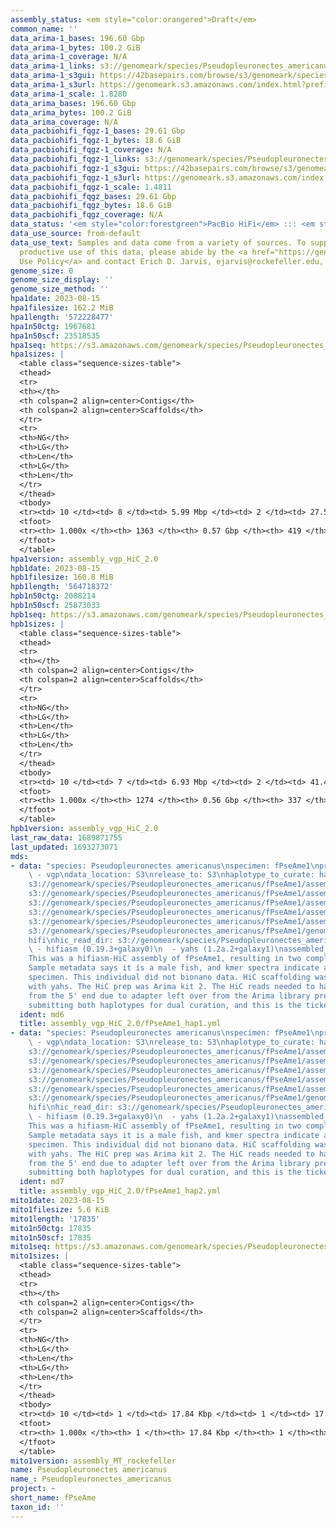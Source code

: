 ```yaml
---
assembly_status: <em style="color:orangered">Draft</em>
common_name: ''
data_arima-1_bases: 196.60 Gbp
data_arima-1_bytes: 100.2 GiB
data_arima-1_coverage: N/A
data_arima-1_links: s3://genomeark/species/Pseudopleuronectes_americanus/fPseAme1/genomic_data/arima/<br>
data_arima-1_s3gui: https://42basepairs.com/browse/s3/genomeark/species/Pseudopleuronectes_americanus/fPseAme1/genomic_data/arima/
data_arima-1_s3url: https://genomeark.s3.amazonaws.com/index.html?prefix=species/Pseudopleuronectes_americanus/fPseAme1/genomic_data/arima/
data_arima-1_scale: 1.8280
data_arima_bases: 196.60 Gbp
data_arima_bytes: 100.2 GiB
data_arima_coverage: N/A
data_pacbiohifi_fqgz-1_bases: 29.61 Gbp
data_pacbiohifi_fqgz-1_bytes: 18.6 GiB
data_pacbiohifi_fqgz-1_coverage: N/A
data_pacbiohifi_fqgz-1_links: s3://genomeark/species/Pseudopleuronectes_americanus/fPseAme1/genomic_data/pacbio_hifi/<br>
data_pacbiohifi_fqgz-1_s3gui: https://42basepairs.com/browse/s3/genomeark/species/Pseudopleuronectes_americanus/fPseAme1/genomic_data/pacbio_hifi/
data_pacbiohifi_fqgz-1_s3url: https://genomeark.s3.amazonaws.com/index.html?prefix=species/Pseudopleuronectes_americanus/fPseAme1/genomic_data/pacbio_hifi/
data_pacbiohifi_fqgz-1_scale: 1.4811
data_pacbiohifi_fqgz_bases: 29.61 Gbp
data_pacbiohifi_fqgz_bytes: 18.6 GiB
data_pacbiohifi_fqgz_coverage: N/A
data_status: '<em style="color:forestgreen">PacBio HiFi</em> ::: <em style="color:forestgreen">Arima</em>'
data_use_source: from-default
data_use_text: Samples and data come from a variety of sources. To support fair and
  productive use of this data, please abide by the <a href="https://genome10k.soe.ucsc.edu/data-use-policies/">Data
  Use Policy</a> and contact Erich D. Jarvis, ejarvis@rockefeller.edu, with any questions.
genome_size: 0
genome_size_display: ''
genome_size_method: ''
hpa1date: 2023-08-15
hpa1filesize: 162.2 MiB
hpa1length: '572228477'
hpa1n50ctg: 1967681
hpa1n50scf: 23518535
hpa1seq: https://s3.amazonaws.com/genomeark/species/Pseudopleuronectes_americanus/fPseAme1/assembly_vgp_HiC_2.0/fPseAme1.HiC.hap1.20230815.fasta.gz
hpa1sizes: |
  <table class="sequence-sizes-table">
  <thead>
  <tr>
  <th></th>
  <th colspan=2 align=center>Contigs</th>
  <th colspan=2 align=center>Scaffolds</th>
  </tr>
  <tr>
  <th>NG</th>
  <th>LG</th>
  <th>Len</th>
  <th>LG</th>
  <th>Len</th>
  </tr>
  </thead>
  <tbody>
  <tr><td> 10 </td><td> 8 </td><td> 5.99 Mbp </td><td> 2 </td><td> 27.59 Mbp </td></tr><tr><td> 20 </td><td> 20 </td><td> 4.36 Mbp </td><td> 5 </td><td> 26.51 Mbp </td></tr><tr><td> 30 </td><td> 34 </td><td> 3.32 Mbp </td><td> 7 </td><td> 25.92 Mbp </td></tr><tr><td> 40 </td><td> 53 </td><td> 2.54 Mbp </td><td> 9 </td><td> 25.59 Mbp </td></tr><tr style="background-color:#cccccc;"><td> 50 </td><td> 78 </td><td style="background-color:#88ff88;"> 1.97 Mbp </td><td> 11 </td><td style="background-color:#88ff88;"> 23.52 Mbp </td></tr><tr><td> 60 </td><td> 111 </td><td> 1.49 Mbp </td><td> 14 </td><td> 22.78 Mbp </td></tr><tr><td> 70 </td><td> 163 </td><td> 0.83 Mbp </td><td> 16 </td><td> 21.59 Mbp </td></tr><tr><td> 80 </td><td> 260 </td><td> 423.72 Kbp </td><td> 19 </td><td> 19.84 Mbp </td></tr><tr><td> 90 </td><td> 453 </td><td> 204.12 Kbp </td><td> 22 </td><td> 16.25 Mbp </td></tr><tr><td> 100 </td><td> 1363 </td><td> 2.97 Kbp </td><td> 419 </td><td> 2.97 Kbp </td></tr></tbody>
  <tfoot>
  <tr><th> 1.000x </th><th> 1363 </th><th> 0.57 Gbp </th><th> 419 </th><th> 0.57 Gbp </th></tr>
  </tfoot>
  </table>
hpa1version: assembly_vgp_HiC_2.0
hpb1date: 2023-08-15
hpb1filesize: 160.8 MiB
hpb1length: '564718372'
hpb1n50ctg: 2088214
hpb1n50scf: 25873033
hpb1seq: https://s3.amazonaws.com/genomeark/species/Pseudopleuronectes_americanus/fPseAme1/assembly_vgp_HiC_2.0/fPseAme1.HiC.hap2.20230815.fasta.gz
hpb1sizes: |
  <table class="sequence-sizes-table">
  <thead>
  <tr>
  <th></th>
  <th colspan=2 align=center>Contigs</th>
  <th colspan=2 align=center>Scaffolds</th>
  </tr>
  <tr>
  <th>NG</th>
  <th>LG</th>
  <th>Len</th>
  <th>LG</th>
  <th>Len</th>
  </tr>
  </thead>
  <tbody>
  <tr><td> 10 </td><td> 7 </td><td> 6.93 Mbp </td><td> 2 </td><td> 41.42 Mbp </td></tr><tr><td> 20 </td><td> 17 </td><td> 5.12 Mbp </td><td> 4 </td><td> 27.66 Mbp </td></tr><tr><td> 30 </td><td> 30 </td><td> 3.69 Mbp </td><td> 6 </td><td> 26.38 Mbp </td></tr><tr><td> 40 </td><td> 47 </td><td> 2.75 Mbp </td><td> 8 </td><td> 26.19 Mbp </td></tr><tr style="background-color:#cccccc;"><td> 50 </td><td> 70 </td><td style="background-color:#88ff88;"> 2.09 Mbp </td><td> 10 </td><td style="background-color:#88ff88;"> 25.87 Mbp </td></tr><tr><td> 60 </td><td> 102 </td><td> 1.50 Mbp </td><td> 12 </td><td> 25.47 Mbp </td></tr><tr><td> 70 </td><td> 149 </td><td> 0.98 Mbp </td><td> 14 </td><td> 23.06 Mbp </td></tr><tr><td> 80 </td><td> 227 </td><td> 495.70 Kbp </td><td> 17 </td><td> 21.56 Mbp </td></tr><tr><td> 90 </td><td> 417 </td><td> 195.01 Kbp </td><td> 20 </td><td> 16.32 Mbp </td></tr><tr><td> 100 </td><td> 1274 </td><td> 3.19 Kbp </td><td> 337 </td><td> 3.19 Kbp </td></tr></tbody>
  <tfoot>
  <tr><th> 1.000x </th><th> 1274 </th><th> 0.56 Gbp </th><th> 337 </th><th> 0.56 Gbp </th></tr>
  </tfoot>
  </table>
hpb1version: assembly_vgp_HiC_2.0
last_raw_data: 1689871755
last_updated: 1693273071
mds:
- data: "species: Pseudopleuronectes americanus\nspecimen: fPseAme1\nprojects: \n
    \ - vgp\ndata_location: S3\nrelease_to: S3\nhaplotype_to_curate: hap1\nhap1: s3://genomeark/species/Pseudopleuronectes_americanus/fPseAme1/assembly_vgp_HiC_2.0/fPseAme1.HiC.hap1.20230815.fasta.gz\nhap2:
    s3://genomeark/species/Pseudopleuronectes_americanus/fPseAme1/assembly_vgp_HiC_2.0/fPseAme1.HiC.hap2.20230815.fasta.gz\npretext_hap1:
    s3://genomeark/species/Pseudopleuronectes_americanus/fPseAme1/assembly_vgp_HiC_2.0/evaluation/hap1/pretext/fPseAme1_hap1_s2.pretext\npretext_hap2:
    s3://genomeark/species/Pseudopleuronectes_americanus/fPseAme1/assembly_vgp_HiC_2.0/evaluation/hap2/pretext/fPseAme1_hap2_s2.pretext\nkmer_spectra_img:
    s3://genomeark/species/Pseudopleuronectes_americanus/fPseAme1/assembly_vgp_HiC_2.0/evaluation/merqury/fPseAme1_png/\nmito:
    s3://genomeark/species/Pseudopleuronectes_americanus/fPseAme1/assembly_MT_rockefeller/fPseAme1.MT.20230815.fasta.gz\npacbio_read_dir:
    s3://genomeark/species/Pseudopleuronectes_americanus/fPseAme1/genomic_data/pacbio_hifi/\npacbio_read_type:
    hifi\nhic_read_dir: s3://genomeark/species/Pseudopleuronectes_americanus/fPseAme1/genomic_data/arima/\npipeline:\n
    \ - hifiasm (0.19.3+galaxy0)\n  - yahs (1.2a.2+galaxy1)\nassembled_by_group: Rockefeller\nnotes:
    This was a hifiasm-HiC assembly of fPseAme1, resulting in two complete haplotypes.
    Sample metadata says it is a male fish, and kmer spectra indicate a homogametic
    specimen. This individual did not bionano data. HiC scaffolding was performed
    with yahs. The HiC prep was Arima kit 2. The HiC reads needed to have 5 bp trimmed
    from the 5' end due to adapter left over from the Arima library prep kit. We are
    submitting both haplotypes for dual curation, and this is the ticket for hap1. "
  ident: md6
  title: assembly_vgp_HiC_2.0/fPseAme1_hap1.yml
- data: "species: Pseudopleuronectes americanus\nspecimen: fPseAme1\nprojects: \n
    \ - vgp\ndata_location: S3\nrelease_to: S3\nhaplotype_to_curate: hap2\nhap1: s3://genomeark/species/Pseudopleuronectes_americanus/fPseAme1/assembly_vgp_HiC_2.0/fPseAme1.HiC.hap1.20230815.fasta.gz\nhap2:
    s3://genomeark/species/Pseudopleuronectes_americanus/fPseAme1/assembly_vgp_HiC_2.0/fPseAme1.HiC.hap2.20230815.fasta.gz\npretext_hap1:
    s3://genomeark/species/Pseudopleuronectes_americanus/fPseAme1/assembly_vgp_HiC_2.0/evaluation/hap1/pretext/fPseAme1_hap1_s2.pretext\npretext_hap2:
    s3://genomeark/species/Pseudopleuronectes_americanus/fPseAme1/assembly_vgp_HiC_2.0/evaluation/hap2/pretext/fPseAme1_hap2_s2.pretext\nkmer_spectra_img:
    s3://genomeark/species/Pseudopleuronectes_americanus/fPseAme1/assembly_vgp_HiC_2.0/evaluation/merqury/fPseAme1_png/\nmito:
    s3://genomeark/species/Pseudopleuronectes_americanus/fPseAme1/assembly_MT_rockefeller/fPseAme1.MT.20230815.fasta.gz\npacbio_read_dir:
    s3://genomeark/species/Pseudopleuronectes_americanus/fPseAme1/genomic_data/pacbio_hifi/\npacbio_read_type:
    hifi\nhic_read_dir: s3://genomeark/species/Pseudopleuronectes_americanus/fPseAme1/genomic_data/arima/\npipeline:\n
    \ - hifiasm (0.19.3+galaxy0)\n  - yahs (1.2a.2+galaxy1)\nassembled_by_group: Rockefeller\nnotes:
    This was a hifiasm-HiC assembly of fPseAme1, resulting in two complete haplotypes.
    Sample metadata says it is a male fish, and kmer spectra indicate a homogametic
    specimen. This individual did not bionano data. HiC scaffolding was performed
    with yahs. The HiC prep was Arima kit 2. The HiC reads needed to have 5 bp trimmed
    from the 5' end due to adapter left over from the Arima library prep kit. We are
    submitting both haplotypes for dual curation, and this is the ticket for hap2. "
  ident: md7
  title: assembly_vgp_HiC_2.0/fPseAme1_hap2.yml
mito1date: 2023-08-15
mito1filesize: 5.6 KiB
mito1length: '17835'
mito1n50ctg: 17835
mito1n50scf: 17835
mito1seq: https://s3.amazonaws.com/genomeark/species/Pseudopleuronectes_americanus/fPseAme1/assembly_MT_rockefeller/fPseAme1.MT.20230815.fasta.gz
mito1sizes: |
  <table class="sequence-sizes-table">
  <thead>
  <tr>
  <th></th>
  <th colspan=2 align=center>Contigs</th>
  <th colspan=2 align=center>Scaffolds</th>
  </tr>
  <tr>
  <th>NG</th>
  <th>LG</th>
  <th>Len</th>
  <th>LG</th>
  <th>Len</th>
  </tr>
  </thead>
  <tbody>
  <tr><td> 10 </td><td> 1 </td><td> 17.84 Kbp </td><td> 1 </td><td> 17.84 Kbp </td></tr><tr><td> 20 </td><td> 1 </td><td> 17.84 Kbp </td><td> 1 </td><td> 17.84 Kbp </td></tr><tr><td> 30 </td><td> 1 </td><td> 17.84 Kbp </td><td> 1 </td><td> 17.84 Kbp </td></tr><tr><td> 40 </td><td> 1 </td><td> 17.84 Kbp </td><td> 1 </td><td> 17.84 Kbp </td></tr><tr style="background-color:#cccccc;"><td> 50 </td><td> 1 </td><td style="background-color:#ff8888;"> 17.84 Kbp </td><td> 1 </td><td style="background-color:#ff8888;"> 17.84 Kbp </td></tr><tr><td> 60 </td><td> 1 </td><td> 17.84 Kbp </td><td> 1 </td><td> 17.84 Kbp </td></tr><tr><td> 70 </td><td> 1 </td><td> 17.84 Kbp </td><td> 1 </td><td> 17.84 Kbp </td></tr><tr><td> 80 </td><td> 1 </td><td> 17.84 Kbp </td><td> 1 </td><td> 17.84 Kbp </td></tr><tr><td> 90 </td><td> 1 </td><td> 17.84 Kbp </td><td> 1 </td><td> 17.84 Kbp </td></tr><tr><td> 100 </td><td> 1 </td><td> 17.84 Kbp </td><td> 1 </td><td> 17.84 Kbp </td></tr></tbody>
  <tfoot>
  <tr><th> 1.000x </th><th> 1 </th><th> 17.84 Kbp </th><th> 1 </th><th> 17.84 Kbp </th></tr>
  </tfoot>
  </table>
mito1version: assembly_MT_rockefeller
name: Pseudopleuronectes americanus
name_: Pseudopleuronectes_americanus
project: ~
short_name: fPseAme
taxon_id: ''
---
```

